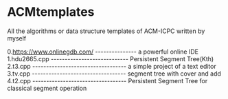 # ACMtemplates
All the algorithms or data structure templates of ACM-ICPC written by myself<br>

0.https://www.onlinegdb.com/    --------------- a powerful online IDE<br>
1.hdu2665.cpp      ---------------------------- Persistent Segment Tree(Kth)<br>
2.t3.cpp     ---------------------------------- a simple project of a text editor<br>
3.tv.cpp     ---------------------------------- segment tree with cover and add<br>
4.t2.cpp     ---------------------------------- Persistent Segment Tree for classical segment operation<br>
